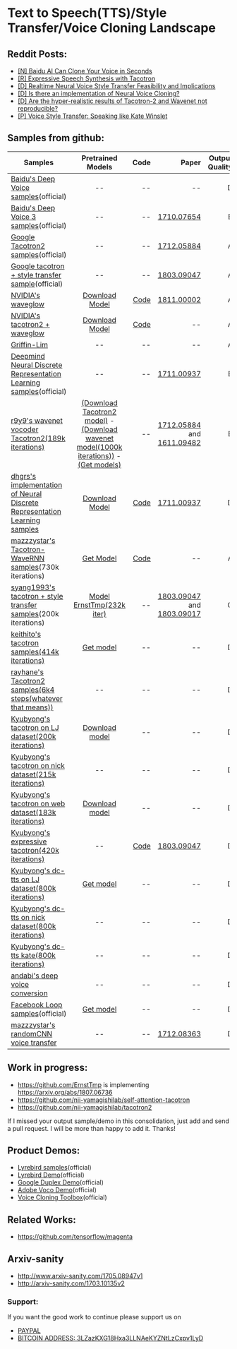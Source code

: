 # Text to Speech(TTS)/Style Transfer/Voice Cloning Landscape

## Reddit Posts:

- [[N] Baidu AI Can Clone Your Voice in Seconds](https://www.reddit.com/r/MachineLearning/comments/7zb2jm/n_baidu_ai_can_clone_your_voice_in_seconds/)
- [[R] Expressive Speech Synthesis with Tacotron
](https://www.reddit.com/r/MachineLearning/comments/87klvo/r_expressive_speech_synthesis_with_tacotron/)
- [[D] Realtime Neural Voice Style Transfer Feasibility and Implications
](https://www.reddit.com/r/MachineLearning/comments/8opn4c/d_realtime_neural_voice_style_transfer/)
- [[D] Is there an implementation of Neural Voice Cloning?
](https://www.reddit.com/r/MachineLearning/comments/8o7mkt/d_is_there_an_implementation_of_neural_voice/)
- [[D] Are the hyper-realistic results of Tacotron-2 and Wavenet not reproducible?](https://www.reddit.com/r/MachineLearning/comments/845uji/d_are_the_hyperrealistic_results_of_tacotron2_and/) 
- [[P] Voice Style Transfer: Speaking like Kate Winslet](https://www.reddit.com/r/MachineLearning/comments/7a0wcv/p_voice_style_transfer_speaking_like_kate_winslet/)

## Samples from github:

| Samples       | Pretrained Models           | Code  | Paper  | Output Quality
| ------------- |:---------------------------:| -----:| ------:|------:|
| [Baidu's Deep Voice samples](https://audiodemos.github.io)(official)|--|--|--| D |
| [Baidu's Deep Voice 3 samples](http://research.baidu.com/Blog/index-view?id=91)(official)|--|--|[1710.07654](https://arxiv.org/pdf/1710.07654.pdf)| B |
| [Google Tacotron2 samples](https://google.github.io/tacotron/publications/tacotron2/index.html)(official) | -- | -- | [1712.05884](https://arxiv.org/abs/1712.05884) | A |
| [Google tacotron + style transfer sample](https://google.github.io/tacotron/publications/end_to_end_prosody_transfer/)(official)|--|--|[1803.09047](https://arxiv.org/abs/1803.09047)| A |
| [NVIDIA's waveglow](https://nv-adlr.github.io/WaveGlow)|[Download Model](https://drive.google.com/file/d/1cjKPHbtAMh_4HTHmuIGNkbOkPBD9qwhj/view?usp=sharing)|[Code](https://github.com/NVIDIA/waveglow)|[1811.00002](https://arxiv.org/abs/1811.00002)| A |
| [NVIDIA's tacotron2 + waveglow](https://nv-adlr.github.io/WaveGlow)|[Download Model](https://drive.google.com/file/d/1c5ZTuT7J08wLUoVZ2KkUs_VdZuJ86ZqA/view?usp=sharing)|[Code](https://github.com/NVIDIA/tacotron2)|--| A |
| [Griffin-Lim](https://nv-adlr.github.io/WaveGlow)|--|--|--| A |
|[Deepmind Neural Discrete Representation Learning samples](https://avdnoord.github.io/homepage/vqvae/)(official)|--|--|[1711.00937](https://arxiv.org/abs/1711.00937)| B |
| [r9y9's wavenet vocoder Tacotron2(189k iterations)](https://r9y9.github.io/wavenet_vocoder/)|[(Download Tacotron2 model)](https://www.dropbox.com/s/vx7y4qqs732sqgg/pretrained.tar.gz?dl=0) - [(Download wavenet model(1000k iterations))](https://www.dropbox.com/s/zdbfprugbagfp2w/20180510_mixture_lj_checkpoint_step000320000_ema.pth?dl=0) - [(Get models)](https://github.com/r9y9/wavenet_vocoder#pre-trained-models)|--| [1712.05884](https://arxiv.org/abs/1712.05884) and [1611.09482](https://arxiv.org/abs/1611.09482)| B |
|[dhgrs's implementation of Neural Discrete Representation Learning samples](https://nana-music.com/playlists/2276008/)|[Download Model](https://drive.google.com/file/d/1Ayy9NbpBoZCj1WVmwHGnUTG_jB2eonVU/view)|[Code](https://github.com/dhgrs/chainer-VQ-VAE)|[1711.00937](https://arxiv.org/abs/1711.00937)| D |
|[mazzzystar's Tacotron-WaveRNN samples](https://github.com/mazzzystar/Tacotron-WaveRNN#samples)(730k iterations)|[Get Model](https://github.com/mazzzystar/Tacotron-WaveRNN#pretrained-model)|[Code](https://github.com/mazzzystar/Tacotron-WaveRNN)|--| A |
| [syang1993's tacotron + style transfer samples](https://syang1993.github.io/gst-tacotron/)(200k iterations)|[Model ErnstTmp(232k iter)](https://www.dropbox.com/s/fl1vqfz6611s8zw/checkpoint234000.tar?dl=0)|--|[1803.09047](https://arxiv.org/abs/1803.09047) and [1803.09017](https://arxiv.org/abs/1803.09017)| C |
| [keithito's tacotron samples(414k iterations)](https://keithito.github.io/audio-samples/)|[Get model](https://github.com/keithito/tacotron#using-a-pre-trained-model)|--|--| D |
| [rayhane's Tacotron2 samples(6k4 steps(whatever that means))](https://rayhane-mamah.github.io/Tacotron-2_audio_samples/)|--|--|--| D |
| [Kyubyong's tacotron on LJ dataset(200k iterations)](https://soundcloud.com/kyubyong-park/sets/tacotron_lj_200k)|[Download model](https://www.dropbox.com/s/8kxa3xh2vfna3s9/LJ_logdir.zip?dl=0)|--|--| D |
| [Kyubyong's tacotron on nick dataset(215k iterations)](https://soundcloud.com/kyubyong-park/sets/tacotron_nick_215k)|--|--|--| D |
| [Kyubyong's tacotron on web dataset(183k iterations)](https://soundcloud.com/kyubyong-park/sets/tacotron_web_183k)|[Download model](https://www.dropbox.com/s/g7m6xhd350ozkz7/WEB_logdir.zip?dl=0)|--|--| D |
| [Kyubyong's expressive tacotron(420k iterations)](https://soundcloud.com/kyubyong-park/sets/expressive_tacotron_420k)|--|[Code](https://github.com/Kyubyong/expressive_tacotron)|[1803.09047](https://arxiv.org/abs/1803.09047)| D |
| [Kyubyong's dc-tts on LJ dataset(800k iterations)](https://soundcloud.com/kyubyong-park/sets/dc_tts_lj_800k)|[Get model](https://github.com/Kyubyong/dc_tts#pretrained-model-for-lj)|--|--| D |
| [Kyubyong's dc-tts on nick dataset(800k iterations)](https://soundcloud.com/kyubyong-park/sets/dc_tts_nick_800k)|--|--|--| D |
| [Kyubyong's dc-tts kate(800k iterations)](https://soundcloud.com/kyubyong-park/sets/dc_tts_kate_800k)|--|--|--| D |
| [andabi's deep voice conversion](https://soundcloud.com/andabi/sets/voice-style-transfer-to-kate-winslet-with-deep-neural-networks)|--|--|--| D |
| [Facebook Loop samples](https://ytaigman.github.io/loop/)(official)|[Get model](https://github.com/facebookresearch/loop#pretrained-models)|--|--| D |
| [mazzzystar's randomCNN voice transfer](https://soundcloud.com/mazzzystar/sets/speech-conversion-sample)|--|--|[1712.08363](https://arxiv.org/abs/1712.08363)| D |


## Work in progress:
 - https://github.com/ErnstTmp is implementing https://arxiv.org/abs/1807.06736
 - https://github.com/nii-yamagishilab/self-attention-tacotron
 - https://github.com/nii-yamagishilab/tacotron2

If I missed your output sample/demo in this consolidation, just add and send a pull request. I will be more than happy to add it. Thanks!

## Product Demos:

- [Lyrebird samples](https://lyrebird.ai/g/vWI8bJTl)(official)
- [Lyrebird Demo](https://youtu.be/YfU_sWHT8mo)(official)
- [Google Duplex Demo](https://www.youtube.com/watch?v=D5VN56jQMWM&t=66s)(official)
- [Adobe Voco Demo](https://youtu.be/I3l4XLZ59iw)(official)
- [Voice Cloning Toolbox](https://www.youtube.com/watch?v=-O_hYhToKoA)(official)

## Related Works:

- https://github.com/tensorflow/magenta

## Arxiv-sanity

- http://www.arxiv-sanity.com/1705.08947v1
- http://arxiv-sanity.com/1703.10135v2


### Support:

If you want the good work to continue please support us on

* [PAYPAL](https://www.paypal.me/ishandutta2007)
* [BITCOIN ADDRESS: 3LZazKXG18Hxa3LLNAeKYZNtLzCxpv1LyD](https://www.coinbase.com/join/5a8e4a045b02c403bc3a9c0c)
